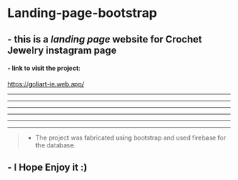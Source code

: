 # Landing-page-bootstrap
## - this is a *landing page* website for Crochet Jewelry instagram page
#### - link to visit the project:
<https://goliart-ie.web.app/>
***
***
***
***
***
***
> - The project was fabricated using bootstrap and used firebase for the database.

## - I Hope Enjoy it :)


